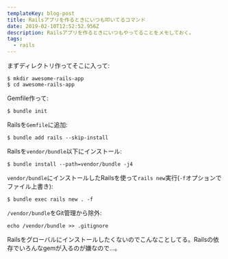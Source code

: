 ```yaml
---
templateKey: blog-post
title: Railsアプリを作るときにいつも叩いてるコマンド
date: 2019-02-10T12:52:52.956Z
description: Railsアプリを作るときにいつもやってることをメモしておく。
tags:
  - rails
---
```

まずディレクトリ作ってそこに入って:

```
$ mkdir awesome-rails-app
$ cd awesome-rails-app
```

Gemfile作って:

```
$ bundle init
```

Railsを`Gemfile`に追加:

```
$ bundle add rails --skip-install
```

Railsを`vendor/bundle`以下にインストール:

```
$ bundle install --path=vendor/bundle -j4
```

`vendor/bundle`にインストールしたRailsを使って`rails new`実行(`-f`オプションでファイル上書き):

```
$ bundle exec rails new . -f
```

`/vendor/bundle`をGit管理から除外:

```
echo /vendor/bundle >> .gitignore
```


Railsをグローバルにインストールしたくないのでこんなことしてる。Railsの依存でいろんなgemが入るのが嫌なので…。

